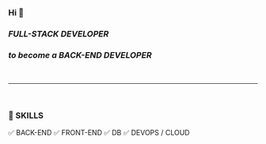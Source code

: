 ### Hi 👋 

### *FULL-STACK DEVELOPER* 

### ***to become a BACK-END DEVELOPER***
<br>


---
<br>

### 🔧 SKILLS

   ✅ BACK-END 
   ✅ FRONT-END
   ✅ DB
   ✅ DEVOPS / CLOUD 
